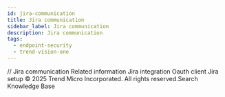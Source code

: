 ```yaml
---
id: jira-communication
title: Jira communication
sidebar_label: Jira communication
description: Jira communication
tags:
  - endpoint-security
  - trend-vision-one
---
```


/*<![CDATA[*/ $('#title').html($('meta[name=map-description]').attr('content')); /*]]>*/ Jira communication Related information Jira integration Oauth client Jira setup © 2025 Trend Micro Incorporated. All rights reserved.Search Knowledge Base